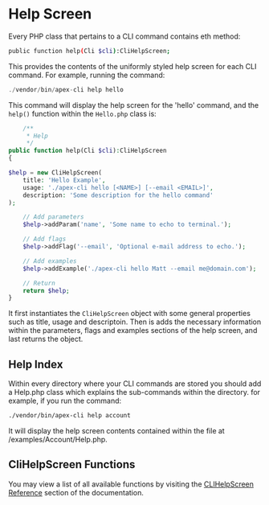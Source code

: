 
# Help Screen

Every PHP class that pertains to a CLI command contains eth method:

~~~bash
public function help(Cli $cli):CliHelpScreen;
~~~

This provides the contents of the uniformly styled help screen for each CLI command.  For example, running the command:

~~~php
./vendor/bin/apex-cli help hello
~~~

This command will display the help screen for the 'hello' command, and the `help()` function within the `Hello.php` class is:

~~~php
    /**
     * Help
     */
public function help(Cli $cli):CliHelpScreen
{

$help = new CliHelpScreen(
    title: 'Hello Example',
    usage: './apex-cli hello [<NAME>] [--email <EMAIL>]',
    description: 'Some description for the hello command'
);

    // Add parameters
    $help->addParam('name', 'Some name to echo to terminal.');

    // Add flags
    $help->addFlag('--email', 'Optional e-mail address to echo.');

    // Add examples
    $help->addExample('./apex-cli hello Matt --email me@domain.com');

    // Return
    return $help;
}
~~~

It first instantiates the `CliHelpScreen` object with some general properties such as title, usage and descriptoin.  Then is adds the necessary information within the parameters, flags and examples sections of the help screen, and last returns the object.


## Help Index

Within every directory where your CLI commands are stored you should add a Help.php class which explains the sub-commands within the directory.  for example, if you run the command:

~~~bash
./vendor/bin/apex-cli help account
~~~

It will display the help screen contents contained within the file at /examples/Account/Help.php.


## CliHelpScreen Functions

You may view a list of all available functions by visiting the [CLIHelpScreen Reference](functions/help_screen/index.md) section of the documentation.



